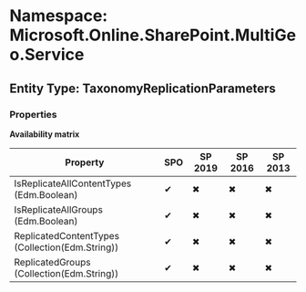 # Namespace: Microsoft.Online.SharePoint.MultiGeo.Service
## Entity Type: TaxonomyReplicationParameters

### Properties

**Availability matrix**

Property | SPO | SP 2019 | SP 2016 | SP 2013
----------|-----|---------|---------|--------
IsReplicateAllContentTypes (Edm.Boolean) | ✔ | ✖ | ✖ | ✖
IsReplicateAllGroups (Edm.Boolean) | ✔ | ✖ | ✖ | ✖
ReplicatedContentTypes (Collection(Edm.String)) | ✔ | ✖ | ✖ | ✖
ReplicatedGroups (Collection(Edm.String)) | ✔ | ✖ | ✖ | ✖

